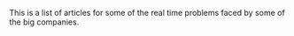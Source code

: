 This is a list of articles for some of the real time problems faced by some of the big companies.

# 